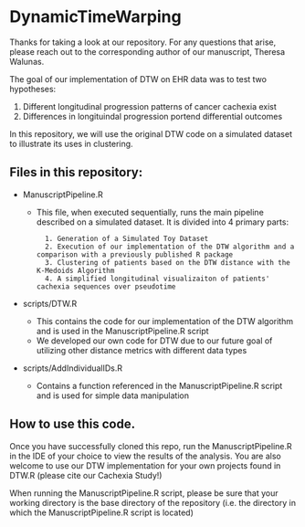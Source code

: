 # DynamicTimeWarping

Thanks for taking a look at our repository. For any questions that arise, please reach out to the corresponding author of 
our manuscript, Theresa Walunas.

The goal of our implementation of DTW on EHR data was to test two hypotheses: 

1. Different longitudinal progression patterns of cancer cachexia exist 
2. Differences in longituindal progression portend differential outcomes

In this repository, we will use the original DTW code on a simulated dataset to illustrate its uses in clustering.

## Files in this repository: 

* ManuscriptPipeline.R
	* This file, when executed sequentially, runs the main pipeline described on a simulated dataset. It is divided into 4 primary parts: 
	
			1. Generation of a Simulated Toy Dataset
			2. Execution of our implementation of the DTW algorithm and a comparison with a previously published R package 
			3. Clustering of patients based on the DTW distance with the K-Medoids Algorithm 
			4. A simplified longitudinal visualizaiton of patients' cachexia sequences over pseudotime
			
* scripts/DTW.R 
	* This contains the code for our implementation of the DTW algorithm and is used in the ManuscriptPipeline.R script
	* We developed our own code for DTW due to our future goal of utilizing other distance metrics with different data types

* scripts/AddIndividualIDs.R
	* Contains a function referenced in the ManuscriptPipeline.R script and is used for simple data manipulation



## How to use this code. 

Once you have successfully cloned this repo, run the ManuscriptPipeline.R in the IDE of your choice to view the results of the analysis. You are 
also welcome to use our DTW implementation for your own projects found in DTW.R (please cite our Cachexia Study!)

When running the ManuscriptPipeline.R script, please be sure that your working directory 
is the base directory of the repository (i.e. the directory in which the ManuscriptPipeline.R script is located)